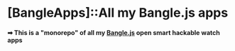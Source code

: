 # [BangleApps]::All my Bangle.js apps

#### ➡ This is a "monorepo" of all my [Bangle.js](https://www.espruino.com) open smart hackable watch apps
